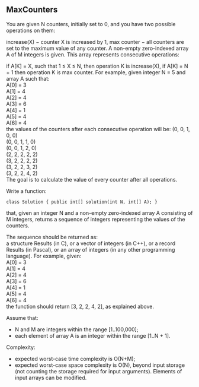 ## MaxCounters
You are given N counters, initially set to 0, and you have two possible operations on them:

increase(X) − counter X is increased by 1,
max counter − all counters are set to the maximum value of any counter.
A non-empty zero-indexed array A of M integers is given. This array represents consecutive operations:

if A[K] = X, such that 1 ≤ X ≤ N, then operation K is increase(X),
if A[K] = N + 1 then operation K is max counter.
For example, given integer N = 5 and array A such that:  
A[0] = 3  
A[1] = 4  
A[2] = 4  
A[3] = 6  
A[4] = 1  
A[5] = 4  
A[6] = 4  
the values of the counters after each consecutive operation will be:
(0, 0, 1, 0, 0)  
(0, 0, 1, 1, 0)  
(0, 0, 1, 2, 0)  
(2, 2, 2, 2, 2)  
(3, 2, 2, 2, 2)  
(3, 2, 2, 3, 2)  
(3, 2, 2, 4, 2)  
The goal is to calculate the value of every counter after all operations.

Write a function:
```
class Solution { public int[] solution(int N, int[] A); }
```
that, given an integer N and a non-empty zero-indexed array A consisting of M integers, returns a sequence of integers representing the values of the counters.

The sequence should be returned as:  
a structure Results (in C), or
a vector of integers (in C++), or
a record Results (in Pascal), or
an array of integers (in any other programming language).
For example, given:  
A[0] = 3  
A[1] = 4  
A[2] = 4  
A[3] = 6  
A[4] = 1  
A[5] = 4  
A[6] = 4  
the function should return [3, 2, 2, 4, 2], as explained above.

Assume that:
* N and M are integers within the range [1..100,000];
* each element of array A is an integer within the range [1..N + 1].  

Complexity:
* expected worst-case time complexity is O(N+M);
* expected worst-case space complexity is O(N), beyond input storage (not counting the storage required for input arguments).
Elements of input arrays can be modified.